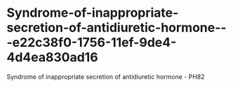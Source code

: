 # Syndrome-of-inappropriate-secretion-of-antidiuretic-hormone---e22c38f0-1756-11ef-9de4-4d4ea830ad16
Syndrome of inappropriate secretion of antidiuretic hormone - PH82
